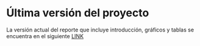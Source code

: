 # Última versión del proyecto
La versión actual del reporte que incluye introducción, gráficos y tablas se encuentra en el siguiente [LINK](https://informe-let0010.netlify.app)
